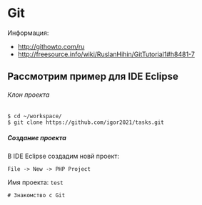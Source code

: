 # Git

Информация:

* http://githowto.com/ru
* http://freesource.info/wiki/RuslanHihin/GitTutorial1#h8481-7

## Рассмотрим пример для IDE Eclipse

###### Клон проекта

```
$ cd ~/workspace/
$ git clone https://github.com/igor2021/tasks.git
```


##### Создание проекта

В IDE Eclipse создадим новй проект:

`File -> New -> PHP Project`

Имя проекта: `test`


```
# Знакомство с Git



```





